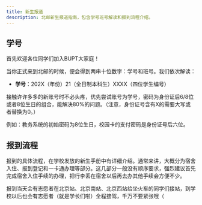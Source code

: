 ```yaml
---
title: 新生报道
description: 北邮新生报道指南，包含学号班号解读和报到流程介绍。
---
```


## 学号

首先欢迎各位同学们加入BUPT大家庭！

当你正式来到北邮的时候，便会得到两串十位数字：学号和班号。我们依次解读：

- **学号**：202X（年份）21（全日制本科生）XXXX（四位学生编号）

接触许许多多的新账号时不必头疼，优先尝试账号为学号，密码为身份证后6/8位或者8位生日的组合，能解决80%的问题。（注意，身份证号含有X的需要大写或者替换为0。）

例如：教务系统的初始密码为8位生日，校园卡的支付密码是身份证号后六位。

## 报到流程

报到的具体流程，在学校发放的新生手册中有详细介绍。通常来讲，大概分为宿舍入住、报到登记和一卡通办理等部分。这几部分一般没有顺序要求，强烈建议首先完成宿舍入住手续的办理，把行李丢在宿舍以后再去办其他手续会方便不少。

报到当天会有志愿者在北京站、北京南站、北京西站给坐火车的同学们接站，到学校以后也会有志愿者（就是学长们啦）全程接驾，千万不要紧张哦（